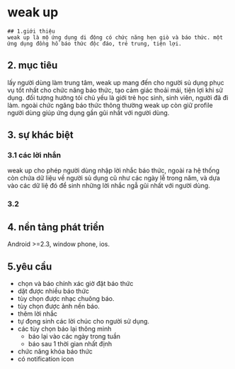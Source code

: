 # weak up
```
## 1.giới thiệu
weak up là mộ ứng dụng di động có chức năng hẹn giò và báo thức. một ứng dụng đồng hồ báo thức độc đáo, trẻ trung, tiện lợi.
```
## 2. mục tiêu
lấy người dùng làm trung tâm, weak up mang đến cho người sủ dụng phục vụ tốt nhất cho chức năng báo thức, tạo cảm giác thoải mái, tiện lợi khi sử dụng. đối tượng hướng tói chủ yếu là giới trẻ học sinh, sinh viên, người đã đi làm. ngoài chức ngăng báo thức thông thường weak up còn giữ profile người dùng giúp ứng dụng gần gũi nhất với người dùng.
## 3. sự khác biệt
### 3.1 các lời nhắn
weak up cho phép người dùng nhập lời nhắc báo thức, ngoài ra hệ thống còn chứa dữ liệu về người sủ dụng cũ  như các ngày lễ trong năm, và dựa vào các dữ liệ đó để sinh những lời nhắc ngẫ gũi nhất với người dùng.
### 3.2 
## 4. nền tảng phát triển
Android >=2.3, window phone, ios. 
## 5.yêu cầu
* chọn và báo chính xác giờ đặt báo thức
* dặt được nhiều báo thức
* tùy chọn được nhạc chuông báo.
* tùy chọn được ảnh nền báo.
* thêm lời nhắc
* tự đọng sinh các lời chúc cho người sử dụng.
* các tùy chọn báo lại thông minh
    * báo lại vào các ngày trong tuần
    * báo sau 1 thời gian nhất định
* chức năng khóa báo thức
* có notification icon
